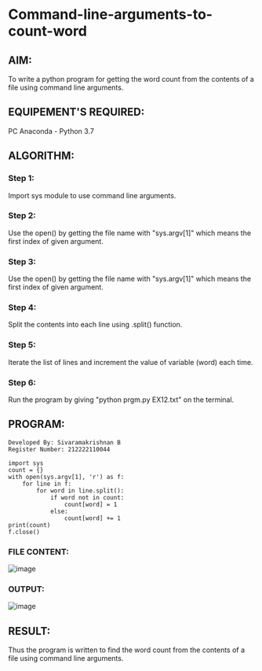 # Command-line-arguments-to-count-word

## AIM:
To write a python program for getting the word count from the contents of a file using command line arguments.

## EQUIPEMENT'S REQUIRED: 
PC
Anaconda - Python 3.7

## ALGORITHM: 

### Step 1:
Import sys module to use command line arguments.

### Step 2: 
Use the open() by getting the file name with "sys.argv[1]" which means the first index of given argument.
 
### Step 3: 
Use the open() by getting the file name with "sys.argv[1]" which means the first index of given argument.

### Step 4:  
Split the contents into each line using .split() function.

### Step 5: 
Iterate the list of lines and increment the value of variable (word) each time.

### Step 6: 
Run the program by giving "python prgm.py EX12.txt" on the terminal.


## PROGRAM:
```
Developed By: Sivaramakrishnan B
Register Number: 212222110044

import sys
count = {}
with open(sys.argv[1], 'r') as f:
    for line in f:
        for word in line.split():
            if word not in count:
                count[word] = 1
            else:
                count[word] += 1
print(count)
f.close()

```

### FILE CONTENT:
![image](https://github.com/SivaramakrishnanBaskar/command-line-arguments-to-count-word/assets/119476322/00cd34c6-dc7b-4225-a2aa-e6e25a13629f)

### OUTPUT:
![image](https://github.com/SivaramakrishnanBaskar/command-line-arguments-to-count-word/assets/119476322/305fdeaa-113e-4418-921a-3e5bb0ed5a5d)

## RESULT:
Thus the program is written to find the word count from the contents of a file using command line arguments.

